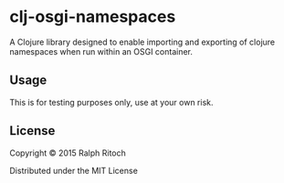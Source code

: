# clj-osgi-namespaces

A Clojure library designed to enable importing and exporting 
of clojure namespaces when run within an OSGI container.

## Usage

This is for testing purposes only, use at your own risk.

## License

Copyright © 2015 Ralph Ritoch

Distributed under the MIT License